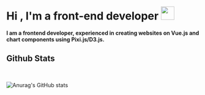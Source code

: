 
<h1><b>Hi , I'm a front-end developer </b><img src="https://media.giphy.com/media/hvRJCLFzcasrR4ia7z/giphy.gif" width="35"></h1>

<b>I am a frontend developer, experienced in creating websites on Vue.js and chart components using Pixi.js/D3.js.</b>

## <b> Github Stats </b>
<br>
  
![Anurag's GitHub stats](https://github-readme-stats.vercel.app/api?username=oguman&show_icons=true&theme=dracula)

</a>
</div>
